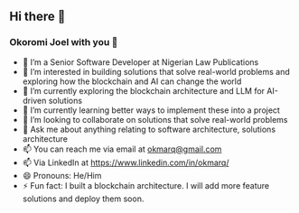 ## Hi there 👋
### Okoromi Joel with you 👋

<!--
**okmarq/okmarq** is a ✨ _special_ ✨ repository because its `README.md` (this file) appears on your GitHub profile.

Here are some ideas to get you started:

-->

- 👋 I’m a Senior Software Developer at Nigerian Law Publications
- 👀 I’m interested in building solutions that solve real-world problems and exploring how the blockchain and AI can change the world
- 🔭 I’m currently exploring the blockchain architecture and LLM for AI-driven solutions
- 🌱 I’m currently learning better ways to implement these into a project
- 👯 I’m looking to collaborate on solutions that solve real-world problems
- 💬 Ask me about anything relating to software architecture, solutions architecture
- 📫 You can reach me via email at okmarq@gmail.com
- 📫 Via LinkedIn at https://www.linkedin.com/in/okmarq/
- 😄 Pronouns: He/Him
- ⚡ Fun fact: I built a blockchain architecture. I will add more feature solutions and deploy them soon.
